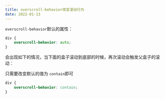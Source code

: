 ```yaml
---
title: overscroll-behavior改变滚动行为
date: 2022-01-13
---
```


`overscroll-behavior`默认的属性：

```css
div {
    overscroll-behavior: auto;
}
```

会出现如下的情况，当下面的盒子滚动到底部的时候，再次滚动会触发父盒子的滚动：

<overscroll />

只需要改变默认的值为 `contain`即可

```css
div {
    overscroll-behavior: contain;
}
```